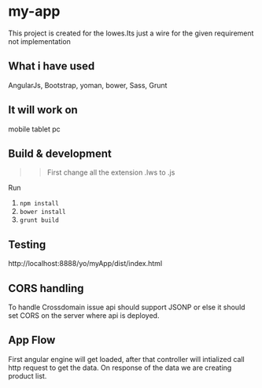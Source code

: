 # my-app

This project is created for the lowes.Its just a wire for the given requirement not implementation

## What i have used
AngularJs, Bootstrap, yoman, bower, Sass, Grunt

## It will work on

mobile tablet pc

## Build & development
>> First change all the extension .lws to .js 

Run
1. `npm install` 
2. `bower install` 
3. `grunt build`

## Testing

http://localhost:8888/yo/myApp/dist/index.html

## CORS handling
To handle Crossdomain issue api should support JSONP or else it should set CORS on the server where api is deployed.

## App Flow

First angular engine will get loaded, after that controller will intialized call http request to get the data.
On response of the data we are creating product list.

